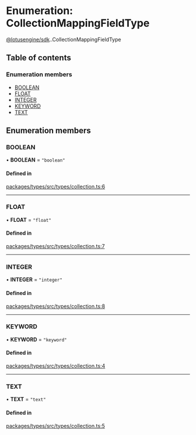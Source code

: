 # Enumeration: CollectionMappingFieldType

[@lotusengine/sdk](../wiki/@lotusengine.sdk).[<internal>](../wiki/@lotusengine.sdk.%3Cinternal%3E).CollectionMappingFieldType

## Table of contents

### Enumeration members

- [BOOLEAN](../wiki/@lotusengine.sdk.%3Cinternal%3E.CollectionMappingFieldType#boolean)
- [FLOAT](../wiki/@lotusengine.sdk.%3Cinternal%3E.CollectionMappingFieldType#float)
- [INTEGER](../wiki/@lotusengine.sdk.%3Cinternal%3E.CollectionMappingFieldType#integer)
- [KEYWORD](../wiki/@lotusengine.sdk.%3Cinternal%3E.CollectionMappingFieldType#keyword)
- [TEXT](../wiki/@lotusengine.sdk.%3Cinternal%3E.CollectionMappingFieldType#text)

## Enumeration members

### BOOLEAN

• **BOOLEAN** = `"boolean"`

#### Defined in

[packages/types/src/types/collection.ts:6](https://github.com/lotusengine/sdk/blob/f1f5297/packages/types/src/types/collection.ts#L6)

___

### FLOAT

• **FLOAT** = `"float"`

#### Defined in

[packages/types/src/types/collection.ts:7](https://github.com/lotusengine/sdk/blob/f1f5297/packages/types/src/types/collection.ts#L7)

___

### INTEGER

• **INTEGER** = `"integer"`

#### Defined in

[packages/types/src/types/collection.ts:8](https://github.com/lotusengine/sdk/blob/f1f5297/packages/types/src/types/collection.ts#L8)

___

### KEYWORD

• **KEYWORD** = `"keyword"`

#### Defined in

[packages/types/src/types/collection.ts:4](https://github.com/lotusengine/sdk/blob/f1f5297/packages/types/src/types/collection.ts#L4)

___

### TEXT

• **TEXT** = `"text"`

#### Defined in

[packages/types/src/types/collection.ts:5](https://github.com/lotusengine/sdk/blob/f1f5297/packages/types/src/types/collection.ts#L5)
